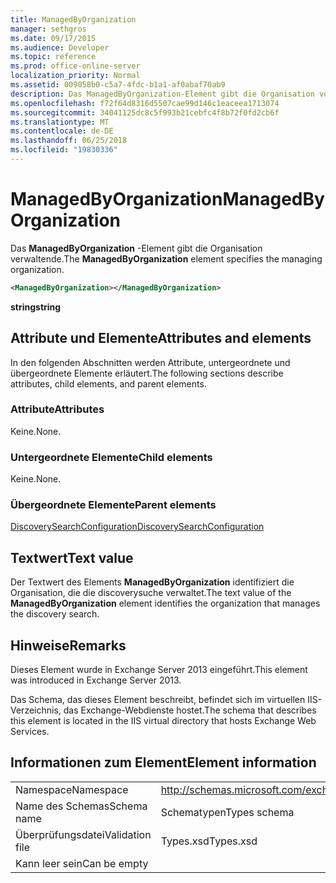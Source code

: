 ```yaml
---
title: ManagedByOrganization
manager: sethgros
ms.date: 09/17/2015
ms.audience: Developer
ms.topic: reference
ms.prod: office-online-server
localization_priority: Normal
ms.assetid: 009058b0-c5a7-4fdc-b1a1-af0abaf70ab9
description: Das ManagedByOrganization-Element gibt die Organisation verwaltende.
ms.openlocfilehash: f72f64d8316d5507cae99d146c1eaceea1713074
ms.sourcegitcommit: 34041125dc8c5f993b21cebfc4f8b72f0fd2cb6f
ms.translationtype: MT
ms.contentlocale: de-DE
ms.lasthandoff: 06/25/2018
ms.locfileid: "19830336"
---
```

# <a name="managedbyorganization"></a><span data-ttu-id="67345-103">ManagedByOrganization</span><span class="sxs-lookup"><span data-stu-id="67345-103">ManagedByOrganization</span></span>

<span data-ttu-id="67345-104">Das **ManagedByOrganization** -Element gibt die Organisation verwaltende.</span><span class="sxs-lookup"><span data-stu-id="67345-104">The **ManagedByOrganization** element specifies the managing organization.</span></span> 
  
```XML
<ManagedByOrganization></ManagedByOrganization>
```

 <span data-ttu-id="67345-105">**string**</span><span class="sxs-lookup"><span data-stu-id="67345-105">**string**</span></span>
## <a name="attributes-and-elements"></a><span data-ttu-id="67345-106">Attribute und Elemente</span><span class="sxs-lookup"><span data-stu-id="67345-106">Attributes and elements</span></span>

<span data-ttu-id="67345-107">In den folgenden Abschnitten werden Attribute, untergeordnete und übergeordnete Elemente erläutert.</span><span class="sxs-lookup"><span data-stu-id="67345-107">The following sections describe attributes, child elements, and parent elements.</span></span>
  
### <a name="attributes"></a><span data-ttu-id="67345-108">Attribute</span><span class="sxs-lookup"><span data-stu-id="67345-108">Attributes</span></span>

<span data-ttu-id="67345-109">Keine.</span><span class="sxs-lookup"><span data-stu-id="67345-109">None.</span></span>
  
### <a name="child-elements"></a><span data-ttu-id="67345-110">Untergeordnete Elemente</span><span class="sxs-lookup"><span data-stu-id="67345-110">Child elements</span></span>

<span data-ttu-id="67345-111">Keine.</span><span class="sxs-lookup"><span data-stu-id="67345-111">None.</span></span>
  
### <a name="parent-elements"></a><span data-ttu-id="67345-112">Übergeordnete Elemente</span><span class="sxs-lookup"><span data-stu-id="67345-112">Parent elements</span></span>

[<span data-ttu-id="67345-113">DiscoverySearchConfiguration</span><span class="sxs-lookup"><span data-stu-id="67345-113">DiscoverySearchConfiguration</span></span>](discoverysearchconfiguration.md)
  
## <a name="text-value"></a><span data-ttu-id="67345-114">Textwert</span><span class="sxs-lookup"><span data-stu-id="67345-114">Text value</span></span>

<span data-ttu-id="67345-115">Der Textwert des Elements **ManagedByOrganization** identifiziert die Organisation, die die discoverysuche verwaltet.</span><span class="sxs-lookup"><span data-stu-id="67345-115">The text value of the **ManagedByOrganization** element identifies the organization that manages the discovery search.</span></span> 
  
## <a name="remarks"></a><span data-ttu-id="67345-116">Hinweise</span><span class="sxs-lookup"><span data-stu-id="67345-116">Remarks</span></span>

<span data-ttu-id="67345-117">Dieses Element wurde in Exchange Server 2013 eingeführt.</span><span class="sxs-lookup"><span data-stu-id="67345-117">This element was introduced in Exchange Server 2013.</span></span>
  
<span data-ttu-id="67345-118">Das Schema, das dieses Element beschreibt, befindet sich im virtuellen IIS-Verzeichnis, das Exchange-Webdienste hostet.</span><span class="sxs-lookup"><span data-stu-id="67345-118">The schema that describes this element is located in the IIS virtual directory that hosts Exchange Web Services.</span></span>
  
## <a name="element-information"></a><span data-ttu-id="67345-119">Informationen zum Element</span><span class="sxs-lookup"><span data-stu-id="67345-119">Element information</span></span>

|||
|:-----|:-----|
|<span data-ttu-id="67345-120">Namespace</span><span class="sxs-lookup"><span data-stu-id="67345-120">Namespace</span></span>  <br/> |http://schemas.microsoft.com/exchange/services/2006/types  <br/> |
|<span data-ttu-id="67345-121">Name des Schemas</span><span class="sxs-lookup"><span data-stu-id="67345-121">Schema name</span></span>  <br/> |<span data-ttu-id="67345-122">Schematypen</span><span class="sxs-lookup"><span data-stu-id="67345-122">Types schema</span></span>  <br/> |
|<span data-ttu-id="67345-123">Überprüfungsdatei</span><span class="sxs-lookup"><span data-stu-id="67345-123">Validation file</span></span>  <br/> |<span data-ttu-id="67345-124">Types.xsd</span><span class="sxs-lookup"><span data-stu-id="67345-124">Types.xsd</span></span>  <br/> |
|<span data-ttu-id="67345-125">Kann leer sein</span><span class="sxs-lookup"><span data-stu-id="67345-125">Can be empty</span></span>  <br/> ||
   

